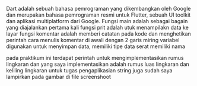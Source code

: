 Dart adalah sebuah bahasa pemrograman yang dikembangkan oleh Google dan merupakan bahasa pemrograman resmi untuk Flutter, sebuah UI toolkit dan aplikasi multiplatform dari Google.
Fungsi main adalah sebagai bagain yang diajalankan pertama kali
fungsi prit adalah utuk menampilakn data ke layar
fungsi komentar adalah memberi catatan pada kode dan menghetikan perintah
cara menulis komentar di awali dengan 2 garis miring
variabel digunakan untuk menyimpan data, memiliki tipe data serat memiliki nama

pada praktikum ini terdapat perintah untuk mengimplementasikan rumus lingkaran dan yang saya implementasikan adalah rumus luas lingkaran dan keliling lingkaran
untuk tugas pengaplikasian string juga sudah saya lampirkan pada gambar di file screenshoot